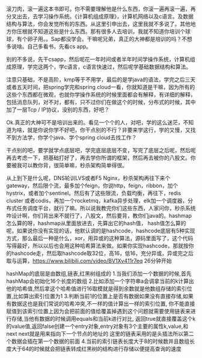 滚刀肉，滚一遍这本书即可。你不需要理解他是什么东西，你滚一遍再滚一遍，再分叉出去，去学习操作系统。《计算机组成原理》，计算机网络以及c语言。及数据结构与算法，你会发觉所有的东西。从这里引申出去，这里我就不多说了。其他地方你压根就不知道这些是什么东西。那有很多人去培训，我就不知道你培训个球球，有个卵子用。。Sap都没学会。干嘛呢兄弟，真正的大神都是培训的吗？不想多说啥。自己多看书，先看cs app。

别的不多说，先干csapp，然后呢花一年时间或者半年时间学操作系统，计算机组成原理，学完这两个，学c语言，c语言快速过，然后呢学基础数据结构和算法。

注意只基础，不是高阶，kmp等于不用学，最后的是学java的语法，学完之后三天或者五天时间，把spring学完和spring cloud一看，你就知道是干嘛，因为所有的这些个东西都在微观，也就你学操作系统的时候里面都会有解释，有详细的解释，包括消息队列，对不对，都有，只不过你们在做这个的时候，分布式的时候，其中加了一层Tcp / IP协议，没别的东西，好吧？

Ok.真正的大神可不是培训出来的。看见一个个的人，对吧，学的这么迷茫，不知道为啥，就是你说你学不好吧，你干点别的不行？非要来学这行，学的又慢，又找不到方法学，你学个java、学个spring cloud去找工作？

干点别的吧，要学就学点底层吧，学完底层底层不变，写完了底层之后呢，然后呢再去考虑一下，把基础打好了，再去学你所谓的框架，然后再去被你的八股文。你要被我可以教你背，很简单嘛，秒杀架构简单得很。

从上到下是什么呢，DNS轮训LVS或者F5 Nginx，秒杀架构再往下来个gateway，然后限个流，最多加个feign，你说http，feign，ribbon，加个hystrix，或者加个sentinel。然后有了这些限流，负载均衡，再往下，redis cluster 或者codis，再加一个rocketmq，kafka异步处理，elk加一个调度器，分布式任务调度平台，就行了嘛。所以说我教完你们这些东西，人家问你，秒杀系统咋设计啊，你们背出来不就行了，八股文，然后要背，教你们java的。hashmap怎么算的呀，hashmap从里面放进去，先算出它的hash值， hash值怎么算的呢，如果说你没有实现的话，他默认调的是hashcode，hashcode底层有5种实现方式，那么最后一种是什么，xor，用异或的这种算法，源码里面写了，这个代码写得最好，所以以后也会用这种哈希算法来做。如果你实现hashcode，那就按你的hashcode走，然后取hashcode取32位，高16，低16，充分异或，异或完之后取与运算，https://www.bilibili.com/video/BV1Xv411r7eq 26分钟开始

hashMap的底层是由数组,链表,红黑树组成的
1.当我们添加一个数据的时候,首先hashMap会初始化16个长度的数组
2.比如添加一个字符串a会调拿当前的k计算出他的哈希值,然后拿这个哈希值进行16取模就是得到余数就是他数组存储的索引位置,比如算出索引位置为1
3.判断当前1的位置上是否有数据如果没有直接存储,如果有数据这也是我们常说的哈希冲突,不一样的值计算出一样的索引位置,
你不能直接赋值到该索引位置上因为会把前面的值给覆盖掉遇到这个问题就需要使用链表来进行存储,当他有数据的时候调用equals和当前k进行对比,
返回true就直接覆盖这个k的value值,返回false创建一个entry对象,entry对象有3个主要的属性k,value,和next next就是用来指向下一个节点的地址的 这里的链表采用的是头插法所以第二个数据会插在第一个数据的前面
4.当前的索引链表长度大于8的时候数并且数组长度大于64的时候就会把链表转成红黑树的结构进行存储以便提高查询的速度